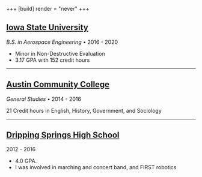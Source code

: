 +++
[build]
  render = "never"
+++

## [Iowa State University](https://www.iastate.edu/)

_B.S. in Aerospace Engineering_ • 2016 - 2020

- Minor in Non-Destructive Evaluation
- 3.17 GPA with 152 credit hours

----

## [Austin Community College](https://www.austincc.edu/)

_General Studies_ • 2014 - 2016

21 Credit hours in English, History, Government, and Sociology

----

## [Dripping Springs High School](https://www.dsisdtx.us/o/dshs)

2012 - 2016

- 4.0 GPA.
- I was involved in marching and concert band, and FIRST robotics
